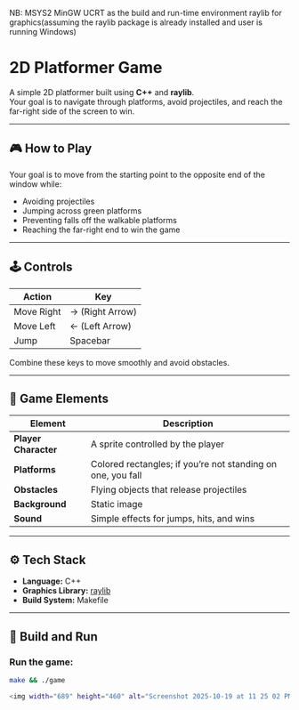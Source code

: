 
NB: 
MSYS2 MinGW UCRT as the build and run-time environment
raylib for graphics(assuming the raylib package is already installed and user is running Windows)

# 2D Platformer Game

A simple 2D platformer built using **C++** and **raylib**.  
Your goal is to navigate through platforms, avoid projectiles, and reach the far-right side of the screen to win.

---

## 🎮 How to Play

Your goal is to move from the starting point to the opposite end of the window while:

- Avoiding projectiles  
- Jumping across green platforms  
- Preventing falls off the walkable platforms  
- Reaching the far-right end to win the game  

---

## 🕹️ Controls

| Action       | Key          |
|---------------|--------------|
| Move Right    | → (Right Arrow) |
| Move Left     | ← (Left Arrow)  |
| Jump          | Spacebar     |

Combine these keys to move smoothly and avoid obstacles.

---

## 🧩 Game Elements

| Element | Description |
|----------|-------------|
| **Player Character** | A sprite controlled by the player |
| **Platforms** | Colored rectangles; if you’re not standing on one, you fall |
| **Obstacles** | Flying objects that release projectiles |
| **Background** | Static image |
| **Sound** | Simple effects for jumps, hits, and wins |

---

## ⚙️ Tech Stack

- **Language:** C++  
- **Graphics Library:** [raylib](https://www.raylib.com/)  
- **Build System:** Makefile  

---

## 🧱 Build and Run

### Run the game:
```bash
make && ./game

<img width="689" height="460" alt="Screenshot 2025-10-19 at 11 25 02 PM" src="https://github.com/user-attachments/assets/ff8346fe-3232-4172-8df7-55fa36443201" />


